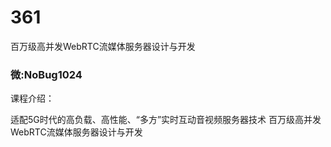 # 361
百万级高并发WebRTC流媒体服务器设计与开发
### 微:NoBug1024 


课程介绍：

适配5G时代的高负载、高性能、“多方”实时互动音视频服务器技术
百万级高并发WebRTC流媒体服务器设计与开发
